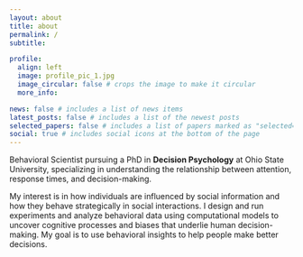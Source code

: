 ```yaml
---
layout: about
title: about
permalink: /
subtitle: 

profile:
  align: left
  image: profile_pic_1.jpg
  image_circular: false # crops the image to make it circular
  more_info: 

news: false # includes a list of news items
latest_posts: false # includes a list of the newest posts
selected_papers: false # includes a list of papers marked as "selected={true}"
social: true # includes social icons at the bottom of the page
---
```


Behavioral Scientist pursuing a PhD in **Decision Psychology** at Ohio State University, specializing in understanding the relationship between attention, response times, and decision-making. 

My interest is in how individuals are influenced by social information and how they behave strategically in social interactions. I design and run experiments and analyze behavioral data using computational models to uncover cognitive processes and biases that underlie human decision-making. My goal is to use behavioral insights to help people make better decisions. 
